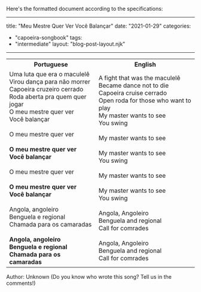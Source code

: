 Here's the formatted document according to the specifications:

---
title: "Meu Mestre Quer Ver Você Balançar"
date: "2021-01-29"
categories: 
  - "capoeira-songbook"
tags: 
  - "intermediate"
layout: "blog-post-layout.njk"
---

<table class="capoeira-table">
    <tr class="header-row">
        <th>Portuguese</th>
        <th>English</th>
    </tr>
    <tr>
        <td>Uma luta que era o maculelê<br>
Virou dança para não morrer<br>
Capoeira cruzeiro cerrado<br>
Roda aberta pra quem quer jogar<br>
O meu mestre quer ver<br>
Você balançar<br>
<br>
O meu mestre quer ver<br>
<br>
<strong>O meu mestre quer ver<br>
Você balançar</strong><br>
<br>
O meu mestre quer ver<br>
<br>
<strong>O meu mestre quer ver<br>
Você balançar</strong><br>
<br>
Angola, angoleiro<br>
Benguela e regional<br>
Chamada para os camaradas<br>
<br>
<strong>Angola, angoleiro<br>
Benguela e regional<br>
Chamada para os camaradas</strong></td>
        <td>A fight that was the maculelê<br>
Became dance not to die<br>
Capoeira cruise cerrado<br>
Open roda for those who want to play<br>
My master wants to see<br>
You swing<br>
<br>
My master wants to see<br>
<br>
My master wants to see<br>
You swing<br>
<br>
My master wants to see<br>
<br>
My master wants to see<br>
You swing<br>
<br>
Angola, Angoleiro<br>
Benguela and regional<br>
Call for comrades<br>
<br>
Angola, Angoleiro<br>
Benguela and regional<br>
Call for comrades</td>
    </tr>
</table>

<figcaption>

Author: Unknown (Do you know who wrote this song? Tell us in the comments!)

</figcaption>